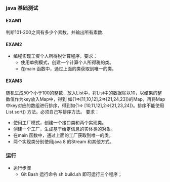 ### java 基础测试
#### EXAM1
判断101-200之间有多少个素数，并输出所有素数.
#### EXAM2
- 编程实现工资个人所得税计算程序，要求：
	- 使用单例模式，创建一个计算个人所得税的类。
	- 在main 函数中，通过上面的类获取到唯一的类。
#### EXAM3
随机生成50个小于100的整数，放入List中，将List中的数据除以10，以结果的整数值作为key放入Map中，得到
如{1=>[11,10,12],2=>[21,24,23]}的Map，再将Map中key对应的数组进行排序，得到如{1=>
[10,11,12],2=>[21,23,24]}。排序不能使用List.sort() 方法。必须自己写排序方法。
要求：
- 使用工厂模式，创建一个接口类和两个实现类。
- 创建一个工厂，生成基于给定信息的实体类的对象。
- 在main 函数中，通过上面的工厂获取到唯一的类。
- 两个实现类分别使用java 8 的Stream 和其他方式。

### 运行
- 运行步骤
	- Git Bash 运行命令 sh build.sh 即可运行三个程序；
